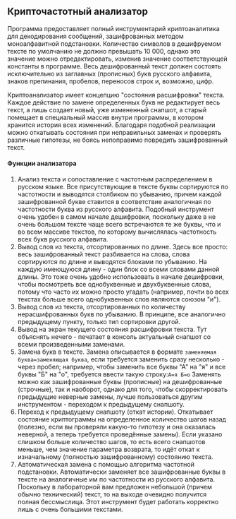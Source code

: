 ## Крипточастотный анализатор

Программа предоставляет полный инструментарий криптоаналитика для декодирования сообщений, зашифрованных методом моноалфавитной подстановки. Количество символов в дешифруемом тексте по умолчанию не должно превышать 10 000, однако это значение можно отредактировать, изменив значение соответствующей константы в программе. Весь дешифрованный текст должен состоять исключительно из заглавных (прописных) букв русского алфавита, знаков препинания, пробелов, переносов строк и, возможно, цифр.

Криптоанализатор имеет концепцию "состояния расшифровки" текста. Каждое действие по замене определенных букв не редактирует весь текст, а лишь создает новый, уже измененный снапшот, а старый помещает в специальный массив внутри программы, в котором хранится история всех изменений. Благодаря подобной реализации можно откатывать состояния при неправильных заменах и проверять различные гипотезы, не боясь непоправимо повредить зашифрованный текст.

#### Функции анализатора

1. Анализ текста и сопоставление с частотным распределением в русском языке. Все присутствующие в тексте буквы сортируются по частотности и выводятся столбиком по убыванию, причем каждой зашифрованной букве ставится в соответствие аналогичная по частотности буква из русского алфавита. Подобный инструмент очень удобен в самом начале дешифровки, поскольку даже в не очень большом тексте чаще всего встречаются те же буквы, что и во всем массиве текстов, по которому вычислялась частотность всех букв русского алфавита.
2. Вывод слов из текста, отсортированных по длине. Здесь все просто: весь зашифрованный текст разбивается на слова, слова сортируются по длине и выводятся блоками по убыванию. На каждую имеющуюся длину - один блок со всеми словами данной длины. Это тоже очень удобно использовать в начале дешифровки, чтобы посмотреть все однобуквенные и двухбуквенные слова, потому что часто их можно просто угадать (например, почти во всех текстах больше всего однобуквенных слов являются союзом "и").
3. Вывод слов из текста, отсортированных по количеству нерасшифрованных букв по убыванию. В принципе, все аналогично предыдущему пункту, только тип сортировки другой.
4. Вывод на экран текущего состояния расшифровки текста. Тут объяснять нечего - печатает в консоль актуальный снапшот со всеми произведенными заменами.
5. Замена букв в тексте. Замена описывается в формате `заменяемая буква=заменяющая буква`, если требуется заменить сразу несколько - через пробел; например, чтобы заменить все буквы "А" на "я" и все буквы "Б" на "о", требуется ввести такую строку:`А=я Б=о`
   Заменять можно как зашифрованные буквы (прописные) на дешифрованные (строчные), так и наоборот, однако для того, чтобы скорректировать предыдущие неверные замены, лучше пользоваться другим инструментом - переходом к предыдущему снапшоту.
6. Переход к предыдущему снапшоту (откат истории). Откатывает состояние криптограммы на определенное количество шагов назад (полезно, если вы проверяли какую-то гипотезу и она оказалась неверной, а теперь требуется проведённые замены). Если указано слишком больше количество шагов, то есть всего снапшотов меньше, чем значение параметра возврата, то идёт откат к изначальному (полностью зашифрованному) состоянию текста.
7. Автоматическая замена с помощью алгоритма частотной подстановки. Автоматически заменяет все зашифрованные буквы в тексте на аналогичные им по частотности из русского алфавита. Поскольку в лабораторной вам предложен небольшой (причем обычно технический) текст, то на выходе очевидно получится полная бессмыслица. Этот инструмент будет работать корректно лишь с очень большими текстами.

